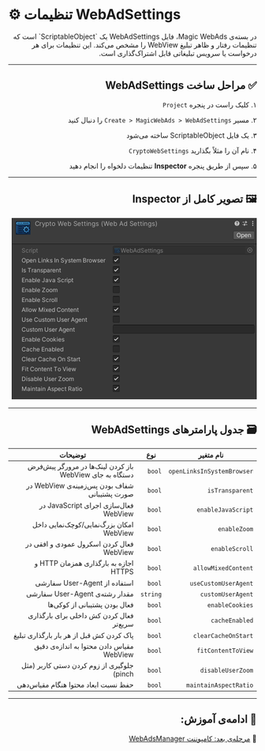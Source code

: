 # ⚙️ تنظیمات WebAdSettings

<div dir="rtl">
در بسته‌ی Magic WebAds، فایل WebAdSettings یک `ScriptableObject` است که تنظیمات رفتار و ظاهر تبلیغ WebView را مشخص می‌کند. این تنظیمات برای هر درخواست یا سرویس تبلیغاتی قابل اشتراک‌گذاری است.

---

## ✅ مراحل ساخت WebAdSettings

۱. کلیک راست در پنجره `Project`

۲. مسیر `Create > MagicWebAds > WebAdSettings` را دنبال کنید

۳. یک فایل ScriptableObject ساخته می‌شود

۴. نام آن را مثلاً بگذارید `CryptoWebSettings`

۵. سپس از طریق پنجره **Inspector** تنظیمات دلخواه را انجام دهید

---

## 🖼 تصویر کامل از Inspector

<p dir="rtl">
<img src="../Images/webadsettings-inspector.png" alt="WebAdSettings Inspector">
</p>

---

## 🗃 جدول پارامترهای WebAdSettings

| نام متغیر              | نوع         | توضیحات                                                                 |
|------------------------|--------------|--------------------------------------------------------------------------|
| `openLinksInSystemBrowser` | `bool`       | باز کردن لینک‌ها در مرورگر پیش‌فرض دستگاه به جای WebView             |
| `isTransparent`        | `bool`       | شفاف بودن پس‌زمینه‌ی WebView در صورت پشتیبانی                         |
| `enableJavaScript`     | `bool`       | فعال‌سازی اجرای JavaScript در WebView                                   |
| `enableZoom`           | `bool`       | امکان بزرگ‌نمایی/کوچک‌نمایی داخل WebView                               |
| `enableScroll`         | `bool`       | فعال کردن اسکرول عمودی و افقی در WebView                               |
| `allowMixedContent`    | `bool`       | اجازه به بارگذاری همزمان HTTP و HTTPS                                  |
| `useCustomUserAgent`   | `bool`       | استفاده از User-Agent سفارشی                                            |
| `customUserAgent`      | `string`     | مقدار رشته‌ی User-Agent سفارشی                                          |
| `enableCookies`        | `bool`       | فعال بودن پشتیبانی از کوکی‌ها                                          |
| `cacheEnabled`         | `bool`       | فعال کردن کش داخلی برای بارگذاری سریع‌تر                              |
| `clearCacheOnStart`    | `bool`       | پاک کردن کش قبل از هر بار بارگذاری تبلیغ                              |
| `fitContentToView`     | `bool`       | مقیاس دادن محتوا به اندازه‌ی دقیق WebView                             |
| `disableUserZoom`      | `bool`       | جلوگیری از زوم کردن دستی کاربر (مثل pinch)                            |
| `maintainAspectRatio`  | `bool`       | حفظ نسبت ابعاد محتوا هنگام مقیاس‌دهی                                  |

---

## 🧩 ادامه‌ی آموزش:
📄 [مرحله‌ی بعد: کامپوننت WebAdsManager](webadsmanager.md)
</div>